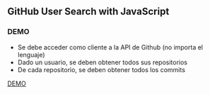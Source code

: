 ## GitHub User Search with JavaScript

### DEMO

- Se debe acceder como cliente a la API de Github (no importa el lenguaje)
- Dado un usuario, se deben obtener todos sus repositorios
- De cada repositorio, se deben obtener todos los commits

[DEMO](https://heyanabanana.github.io/searchGitHubJS/)
